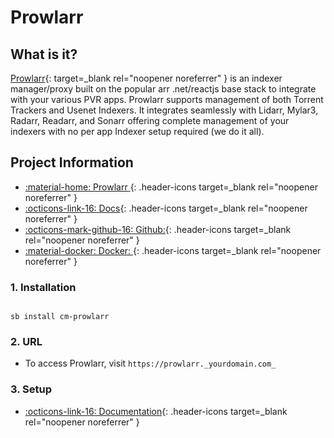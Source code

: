 # Prowlarr

## What is it?

[Prowlarr](https://prowlarr.com/){: target=_blank rel="noopener noreferrer" } is an indexer manager/proxy built on the popular arr .net/reactjs base stack to integrate with your various PVR apps. Prowlarr supports management of both Torrent Trackers and Usenet Indexers. It integrates seamlessly with Lidarr, Mylar3, Radarr, Readarr, and Sonarr offering complete management of your indexers with no per app Indexer setup required (we do it all).

## Project Information

- [:material-home: Prowlarr ](https://prowlarr.com/){: .header-icons target=_blank rel="noopener noreferrer" }
- [:octicons-link-16: Docs](https://wiki.servarr.com/prowlarr){: .header-icons target=_blank rel="noopener noreferrer" }
- [:octicons-mark-github-16: Github:](https://github.com/Prowlarr/Prowlarr/){: .header-icons target=_blank rel="noopener noreferrer" }
- [:material-docker: Docker: ](https://hub.docker.com/r/hotio/prowlarr){: .header-icons target=_blank rel="noopener noreferrer" }

### 1. Installation

``` shell

sb install cm-prowlarr

```

### 2. URL

- To access Prowlarr, visit `https://prowlarr._yourdomain.com_`

### 3. Setup

- [:octicons-link-16: Documentation](https://wiki.servarr.com/prowlarr){: .header-icons target=_blank rel="noopener noreferrer" }
